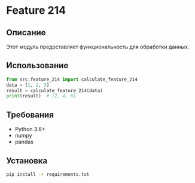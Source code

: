 # Feature 214
## Описание
Этот модуль предоставляет функциональность для обработки данных.
## Использование
```python
from src.feature_214 import calculate_feature_214
data = [1, 2, 3]
result = calculate_feature_214(data)
print(result)  # [2, 4, 6]
```
## Требования
- Python 3.6+
- numpy
- pandas
## Установка
```bash
pip install -r requirements.txt
```